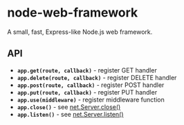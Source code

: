 # node-web-framework

A small, fast, Express-like Node.js web framework.

## API

- **`app.get(route, callback)`**    - register GET handler
- **`app.delete(route, callback)`** - register DELETE handler
- **`app.post(route, callback)`**   - register POST handler
- **`app.put(route, callback)`**    - register PUT handler
- **`app.use(middleware)`**         - register middleware function
- **`app.close()`**                 - see [net.Server.close()](https://nodejs.org/api/net.html#net_server_close_callback)
- **`app.listen()`**                - see [net.Server.listen()](https://nodejs.org/api/net.html#net_server_listen)
